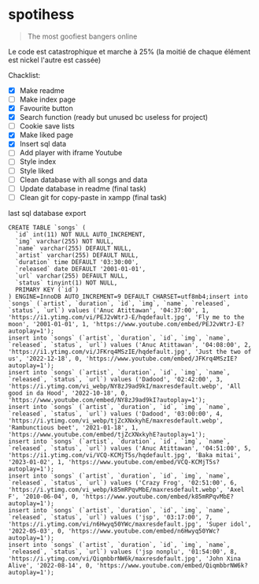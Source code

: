 # spotihess
> The most goofiest bangers online

Le code est catastrophique et marche à 25% (la moitié de chaque élément est nickel l'autre est cassée)

Chacklist:

- [x] Make readme
- [ ] Make index page
- [x] Favourite button
- [x] Search function (ready but unused bc useless for project)
- [ ] Cookie save lists
- [x] Make liked page
- [x] Insert sql data
- [ ] Add player with iframe Youtube
- [ ] Style index
- [ ] Style liked
- [ ] Clean database with all songs and data
- [ ] Update database in readme (final task)
- [ ] Clean git for copy-paste in xampp (final task)

last sql database export

```
CREATE TABLE `songs` (
  `id` int(11) NOT NULL AUTO_INCREMENT,
  `img` varchar(255) NOT NULL,
  `name` varchar(255) DEFAULT NULL,
  `artist` varchar(255) DEFAULT NULL,
  `duration` time DEFAULT '03:30:00',
  `released` date DEFAULT '2001-01-01',
  `url` varchar(255) DEFAULT NULL,
  `status` tinyint(1) NOT NULL,
  PRIMARY KEY (`id`)
) ENGINE=InnoDB AUTO_INCREMENT=9 DEFAULT CHARSET=utf8mb4;insert into `songs` (`artist`, `duration`, `id`, `img`, `name`, `released`, `status`, `url`) values ('Anuc Atittawan', '04:37:00', 1, 'https://i1.ytimg.com/vi/PEJ2vWtrJ-E/hqdefault.jpg', 'Fly me to the moon', '2001-01-01', 1, 'https://www.youtube.com/embed/PEJ2vWtrJ-E?autoplay=1');
insert into `songs` (`artist`, `duration`, `id`, `img`, `name`, `released`, `status`, `url`) values ('Anuc Atittawan', '04:08:00', 2, 'https://i1.ytimg.com/vi/JFKrq4MSzIE/hqdefault.jpg', 'Just the two of us', '2022-12-18', 0, 'https://www.youtube.com/embed/JFKrq4MSzIE?autoplay=1');
insert into `songs` (`artist`, `duration`, `id`, `img`, `name`, `released`, `status`, `url`) values ('Dadood', '02:42:00', 3, 'https://i.ytimg.com/vi_webp/NY8zJ9ad9kI/maxresdefault.webp', 'All good in da Hood', '2022-10-18', 0, 'https://www.youtube.com/embed/NY8zJ9ad9kI?autoplay=1');
insert into `songs` (`artist`, `duration`, `id`, `img`, `name`, `released`, `status`, `url`) values ('Dadood', '03:00:00', 4, 'https://i.ytimg.com/vi_webp/tjZcXNxkyhE/maxresdefault.webp', 'Rambunctious beet', '2021-01-18', 1, 'https://www.youtube.com/embed/tjZcXNxkyhE?autoplay=1');
insert into `songs` (`artist`, `duration`, `id`, `img`, `name`, `released`, `status`, `url`) values ('Anuc Atittawan', '04:51:00', 5, 'https://i1.ytimg.com/vi/VCQ-KCMjT5s/hqdefault.jpg', 'Baka mitai', '2023-01-02', 1, 'https://www.youtube.com/embed/VCQ-KCMjT5s?autoplay=1');
insert into `songs` (`artist`, `duration`, `id`, `img`, `name`, `released`, `status`, `url`) values ('Crazy Frog', '02:51:00', 6, 'https://i.ytimg.com/vi_webp/k85mRPqvMbE/maxresdefault.webp', 'Axel F', '2010-06-04', 0, 'https://www.youtube.com/embed/k85mRPqvMbE?autoplay=1');
insert into `songs` (`artist`, `duration`, `id`, `img`, `name`, `released`, `status`, `url`) values ('jsp', '03:17:00', 7, 'https://i.ytimg.com/vi/n6Hwyq50YWc/maxresdefault.jpg', 'Super idol', '2022-05-03', 0, 'https://www.youtube.com/embed/n6Hwyq50YWc?autoplay=1');
insert into `songs` (`artist`, `duration`, `id`, `img`, `name`, `released`, `status`, `url`) values ('jsp nonplu', '01:54:00', 8, 'https://i.ytimg.com/vi/QiqmbbrNW6k/maxresdefault.jpg', 'John Xina Alive', '2022-08-14', 0, 'https://www.youtube.com/embed/QiqmbbrNW6k?autoplay=1');

```
  

